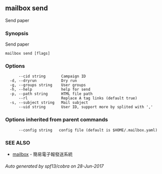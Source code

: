 ## mailbox send

Send paper

### Synopsis


Send paper

```
mailbox send [flags]
```

### Options

```
      --cid string       Campaign ID
  -d, --dryrun           Dry run
  -g, --groups string    User groups
  -h, --help             help for send
  -p, --path string      HTML file path
      --rl               Replace A tag links (default true)
  -s, --subject string   Mail subject
      --uid string       User ID, support more by splited with ','
```

### Options inherited from parent commands

```
      --config string   config file (default is $HOME/.mailbox.yaml)
```

### SEE ALSO
* [mailbox](mailbox.md)	 - 簡易電子報發送系統

###### Auto generated by spf13/cobra on 28-Jun-2017
